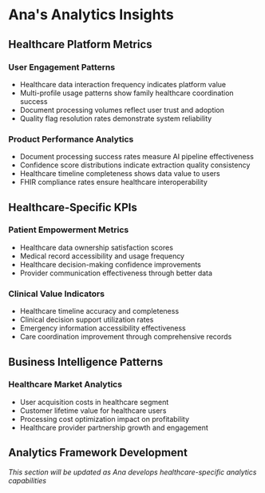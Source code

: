 # Ana's Analytics Insights

## Healthcare Platform Metrics

### User Engagement Patterns
- Healthcare data interaction frequency indicates platform value
- Multi-profile usage patterns show family healthcare coordination success
- Document processing volumes reflect user trust and adoption
- Quality flag resolution rates demonstrate system reliability

### Product Performance Analytics
- Document processing success rates measure AI pipeline effectiveness
- Confidence score distributions indicate extraction quality consistency
- Healthcare timeline completeness shows data value to users
- FHIR compliance rates ensure healthcare interoperability

## Healthcare-Specific KPIs

### Patient Empowerment Metrics
- Healthcare data ownership satisfaction scores
- Medical record accessibility and usage frequency
- Healthcare decision-making confidence improvements
- Provider communication effectiveness through better data

### Clinical Value Indicators
- Healthcare timeline accuracy and completeness
- Clinical decision support utilization rates
- Emergency information accessibility effectiveness
- Care coordination improvement through comprehensive records

## Business Intelligence Patterns

### Healthcare Market Analytics
- User acquisition costs in healthcare segment
- Customer lifetime value for healthcare users
- Processing cost optimization impact on profitability
- Healthcare provider partnership growth and engagement

## Analytics Framework Development
*This section will be updated as Ana develops healthcare-specific analytics capabilities*